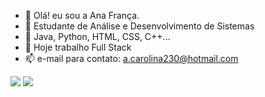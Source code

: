 - 👋 Olá! eu sou a Ana França.
- 🌱 Estudante de Análise e Desenvolvimento de Sistemas
- 🌱 Java, Python, HTML, CSS, C++...
- 💞 Hoje trabalho Full Stack
- 📫 e-mail para contato: a.carolina230@hotmail.com

<!---
AnaFrn/AnaFrn is a ✨ special ✨ repository because its `README.md` (this file) appears on your GitHub profile.
You can click the Preview link to take a look at your changes.
--->

<div> 
  <a href = "mailto:a.carolina230@hotmail.com"><img src="https://img.shields.io/badge/-Gmail-%23333?style=for-the-badge&logo=gmail&logoColor=white" target="_blank"></a>
  <a href="www.linkedin.com/in/anacfranca" target="_blank"><img src="https://img.shields.io/badge/-LinkedIn-%230077B5?style=for-the-badge&logo=linkedin&logoColor=white" target="_blank"></a> 
 
 
</div>
